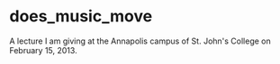 does_music_move
===============

A lecture I am giving at the Annapolis campus of St. John's College on February 15, 2013.
